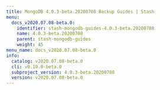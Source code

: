 ```yaml
---
title: MongoDB 4.0.3-beta.20200708 Backup Guides | Stash
menu:
  docs_v2020.07.08-beta.0:
    identifier: stash-mongodb-guides-4.0.3-beta.20200708
    name: 4.0.3-beta.20200708
    parent: stash-mongodb-guides
    weight: 45
menu_name: docs_v2020.07.08-beta.0
info:
  catalog: v2020.07.08-beta.0
  cli: v0.10.0-beta.0
  subproject_version: 4.0.3-beta.20200708
  version: v2020.07.08-beta.0
---
```



